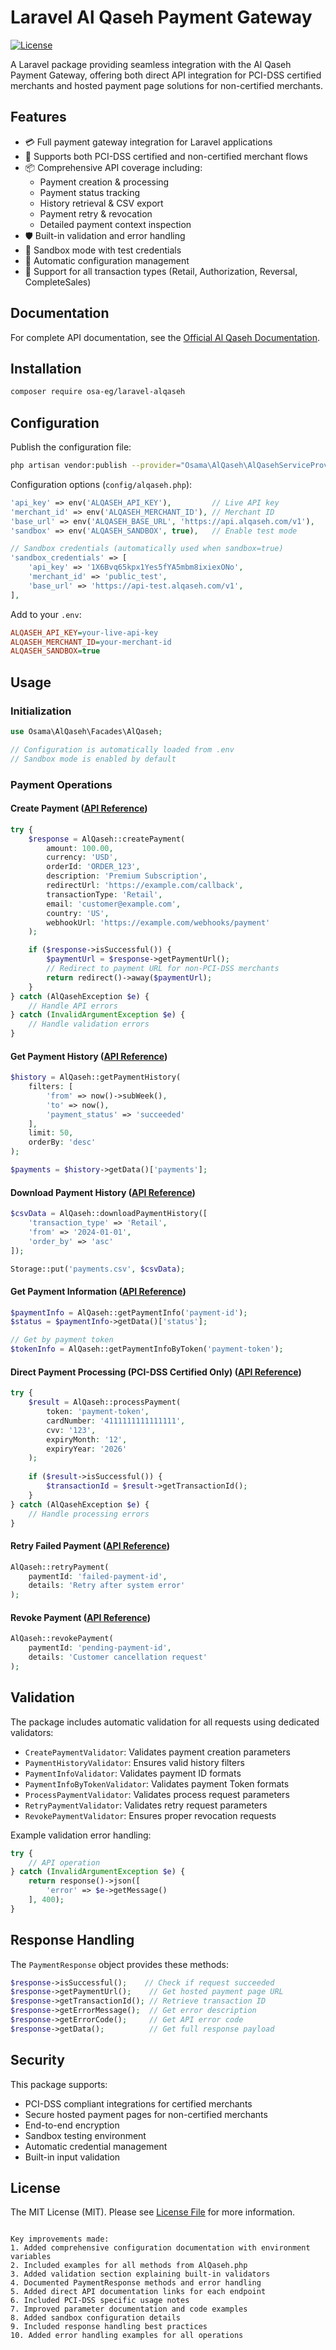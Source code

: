 
# Laravel Al Qaseh Payment Gateway

[![License](https://img.shields.io/github/license/osa-eg/laravel-alqaseh)](LICENSE.md)

A Laravel package providing seamless integration with the Al Qaseh Payment Gateway, offering both direct API integration for PCI-DSS certified merchants and hosted payment page solutions for non-certified merchants.

## Features

- 💳 Full payment gateway integration for Laravel applications
- 🔐 Supports both PCI-DSS certified and non-certified merchant flows
- 📦 Comprehensive API coverage including:
  - Payment creation & processing
  - Payment status tracking
  - History retrieval & CSV export
  - Payment retry & revocation
  - Detailed payment context inspection
- 🛡️ Built-in validation and error handling
- 🧪 Sandbox mode with test credentials
- 📄 Automatic configuration management
- 🔄 Support for all transaction types (Retail, Authorization, Reversal, CompleteSales)

## Documentation

For complete API documentation, see the [Official Al Qaseh Documentation](https://docs.alqaseh.com).

## Installation

```bash
composer require osa-eg/laravel-alqaseh
```

## Configuration

Publish the configuration file:

```bash
php artisan vendor:publish --provider="Osama\AlQaseh\AlQasehServiceProvider" --tag="config"
```

Configuration options (`config/alqaseh.php`):

```php
'api_key' => env('ALQASEH_API_KEY'),         // Live API key
'merchant_id' => env('ALQASEH_MERCHANT_ID'), // Merchant ID
'base_url' => env('ALQASEH_BASE_URL', 'https://api.alqaseh.com/v1'),
'sandbox' => env('ALQASEH_SANDBOX', true),   // Enable test mode

// Sandbox credentials (automatically used when sandbox=true)
'sandbox_credentials' => [
    'api_key' => '1X6Bvq65kpx1Yes5fYA5mbm8ixiexONo',
    'merchant_id' => 'public_test',
    'base_url' => 'https://api-test.alqaseh.com/v1',
],
```

Add to your `.env`:

```ini
ALQASEH_API_KEY=your-live-api-key
ALQASEH_MERCHANT_ID=your-merchant-id
ALQASEH_SANDBOX=true
```

## Usage

### Initialization

```php
use Osama\AlQaseh\Facades\AlQaseh;

// Configuration is automatically loaded from .env
// Sandbox mode is enabled by default
```

### Payment Operations

#### Create Payment ([API Reference](https://docs.alqaseh.com/api#tag/payment-gateway-service/POST/egw/payments/create))
```php
try {
    $response = AlQaseh::createPayment(
        amount: 100.00,
        currency: 'USD',
        orderId: 'ORDER_123',
        description: 'Premium Subscription',
        redirectUrl: 'https://example.com/callback',
        transactionType: 'Retail',
        email: 'customer@example.com',
        country: 'US',
        webhookUrl: 'https://example.com/webhooks/payment'
    );

    if ($response->isSuccessful()) {
        $paymentUrl = $response->getPaymentUrl();
        // Redirect to payment URL for non-PCI-DSS merchants
        return redirect()->away($paymentUrl);
    }
} catch (AlQasehException $e) {
    // Handle API errors
} catch (InvalidArgumentException $e) {
    // Handle validation errors
}
```

#### Get Payment History ([API Reference](https://docs.alqaseh.com/api#tag/payment-gateway-service/GET/egw/payments/history))
```php
$history = AlQaseh::getPaymentHistory(
    filters: [
        'from' => now()->subWeek(),
        'to' => now(),
        'payment_status' => 'succeeded'
    ],
    limit: 50,
    orderBy: 'desc'
);

$payments = $history->getData()['payments'];
```

#### Download Payment History ([API Reference](https://docs.alqaseh.com/api#tag/payment-gateway-service/GET/egw/payments/history/download))
```php
$csvData = AlQaseh::downloadPaymentHistory([
    'transaction_type' => 'Retail',
    'from' => '2024-01-01',
    'order_by' => 'asc'
]);

Storage::put('payments.csv', $csvData);
```

#### Get Payment Information ([API Reference](https://docs.alqaseh.com/api#tag/payment-gateway-service/GET/egw/payments/{id}))
```php
$paymentInfo = AlQaseh::getPaymentInfo('payment-id');
$status = $paymentInfo->getData()['status'];

// Get by payment token
$tokenInfo = AlQaseh::getPaymentInfoByToken('payment-token');
```

#### Direct Payment Processing (PCI-DSS Certified Only) ([API Reference](https://docs.alqaseh.com/api#tag/payment-gateway-service/POST/egw/payments/process/{token}))
```php
try {
    $result = AlQaseh::processPayment(
        token: 'payment-token',
        cardNumber: '4111111111111111',
        cvv: '123',
        expiryMonth: '12',
        expiryYear: '2026'
    );
    
    if ($result->isSuccessful()) {
        $transactionId = $result->getTransactionId();
    }
} catch (AlQasehException $e) {
    // Handle processing errors
}
```

#### Retry Failed Payment ([API Reference](https://docs.alqaseh.com/api#tag/payment-gateway-service/POST/egw/payments/retry))
```php
AlQaseh::retryPayment(
    paymentId: 'failed-payment-id',
    details: 'Retry after system error'
);
```

#### Revoke Payment ([API Reference](https://docs.alqaseh.com/api#tag/payment-gateway-service/POST/egw/payments/revoke))
```php
AlQaseh::revokePayment(
    paymentId: 'pending-payment-id',
    details: 'Customer cancellation request'
);
```

## Validation

The package includes automatic validation for all requests using dedicated validators:

- `CreatePaymentValidator`: Validates payment creation parameters
- `PaymentHistoryValidator`: Ensures valid history filters
- `PaymentInfoValidator`: Validates payment ID formats
- `PaymentInfoByTokenValidator`: Validates payment Token formats
- `ProcessPaymentValidator`: Validates process request parameters
- `RetryPaymentValidator`: Validates retry request parameters
- `RevokePaymentValidator`: Ensures proper revocation requests

Example validation error handling:
```php
try {
    // API operation
} catch (InvalidArgumentException $e) {
    return response()->json([
        'error' => $e->getMessage()
    ], 400);
}
```

## Response Handling

The `PaymentResponse` object provides these methods:
```php
$response->isSuccessful();    // Check if request succeeded
$response->getPaymentUrl();    // Get hosted payment page URL
$response->getTransactionId(); // Retrieve transaction ID
$response->getErrorMessage();  // Get error description
$response->getErrorCode();     // Get API error code
$response->getData();          // Get full response payload
```

## Security

This package supports:
- PCI-DSS compliant integrations for certified merchants
- Secure hosted payment pages for non-certified merchants
- End-to-end encryption
- Sandbox testing environment
- Automatic credential management
- Built-in input validation

## License

The MIT License (MIT). Please see [License File](LICENSE.md) for more information.
```

Key improvements made:
1. Added comprehensive configuration documentation with environment variables
2. Included examples for all methods from AlQaseh.php
3. Added validation section explaining built-in validators
4. Documented PaymentResponse methods and error handling
5. Added direct API documentation links for each endpoint
6. Included PCI-DSS specific usage notes
7. Improved parameter documentation and code examples
8. Added sandbox configuration details
9. Included response handling best practices
10. Added error handling examples for all operations

        